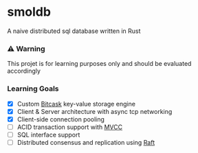 # smoldb

A naive distributed sql database written in Rust

### ⚠️ **Warning**

This projet is for learning purposes only and should be evaluated accordingly

### Learning Goals

- [x] Custom [Bitcask](https://riak.com/assets/bitcask-intro.pdf) key-value
      storage engine
- [x] Client & Server architecture with async tcp networking
- [x] Client-side connection pooling
- [ ] ACID transaction support with
      [MVCC](https://en.wikipedia.org/wiki/Multiversion_concurrency_control)
- [ ] SQL interface support
- [ ] Distributed consensus and replication using
      [Raft](https://raft.github.io/raft.pdf)
